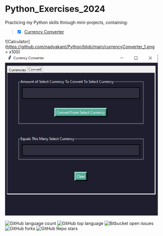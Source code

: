 # Python_Exercises_2024

Practicing my Python skills through mini-projects, containing: 
> - [x] [Currency Converter](https://github.com/nadyakant/Python/blob/main/Currency_Conversion.py) 


![Calculator](https://github.com/nadyakant/Python/blob/main/currencyConverter_1.png = x100)
![Calculator](https://github.com/nadyakant/Python/blob/main/currencyConverter_2.png)





![GitHub language count](https://img.shields.io/github/languages/count/nadyakant/Python) ![GitHub top language](https://img.shields.io/github/languages/top/nadyakant/Python) ![Bitbucket open issues](https://img.shields.io/bitbucket/issues/nadyakant/Python) ![GitHub forks](https://img.shields.io/github/forks/nadyakant/Python) ![GitHub Repo stars](https://img.shields.io/github/stars/nadyakant/Java_Exercises_2020) 
